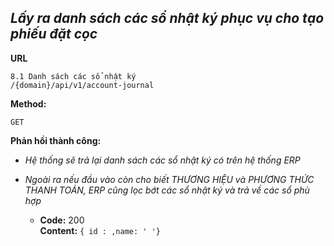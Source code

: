***Lấy ra danh sách các sổ  nhật ký phục vụ cho tạo phiếu đặt cọc***
----

**URL**

    8.1 Danh sách các sổ nhật ký
    /{domain}/api/v1/account-journal
**Method:**
  
  `GET`
   

**Phản hồi thành công:**
  
  * _Hệ thống sẽ trả lại danh sách các sổ nhật ký có trên hệ thống ERP_
  * _Ngoài ra  nếu đầu vào còn cho biết THƯƠNG HIỆU và PHƯƠNG THỨC THANH TOÁN, ERP cũng lọc bớt các sổ nhật ký và trả về các sổ phù hợp_

    * **Code:** 200 <br />
      **Content:** `{ id : ,name: ' '}`
    

